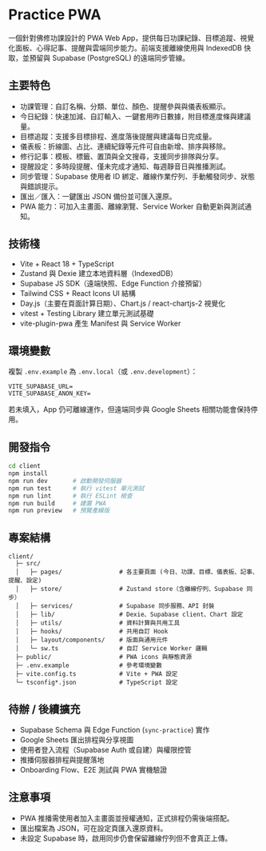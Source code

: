 ﻿# Practice PWA

一個針對佛修功課設計的 PWA Web App，提供每日功課紀錄、目標追蹤、視覺化面板、心得記事、提醒與雲端同步能力。前端支援離線使用與 IndexedDB 快取，並預留與 Supabase (PostgreSQL) 的遠端同步管線。

## 主要特色

- 功課管理：自訂名稱、分類、單位、顏色、提醒參與與儀表板顯示。
- 今日紀錄：快速加減、自訂輸入、一鍵套用昨日數據，附目標進度條與建議量。
- 目標追蹤：支援多目標排程、進度落後提醒與建議每日完成量。
- 儀表板：折線圖、占比、連續紀錄等元件可自由新增、排序與移除。
- 修行記事：模板、標籤、置頂與全文搜尋，支援同步排隊與分享。
- 提醒設定：多時段提醒、僅未完成才通知、每週靜音日與推播測試。
- 同步管理：Supabase 使用者 ID 綁定、離線作業佇列、手動觸發同步、狀態與錯誤提示。
- 匯出／匯入：一鍵匯出 JSON 備份並可匯入還原。
- PWA 能力：可加入主畫面、離線瀏覽、Service Worker 自動更新與測試通知。

## 技術棧

- Vite + React 18 + TypeScript
- Zustand 與 Dexie 建立本地資料層（IndexedDB）
- Supabase JS SDK（遠端快照、Edge Function 介接預留）
- Tailwind CSS + React Icons UI 結構
- Day.js（主要在頁面計算日期）、Chart.js / react-chartjs-2 視覺化
- vitest + Testing Library 建立單元測試基礎
- vite-plugin-pwa 產生 Manifest 與 Service Worker

## 環境變數

複製 `.env.example` 為 `.env.local`（或 `.env.development`）：

```
VITE_SUPABASE_URL=
VITE_SUPABASE_ANON_KEY=
```

若未填入，App 仍可離線運作，但遠端同步與 Google Sheets 相關功能會保持停用。

## 開發指令

```bash
cd client
npm install
npm run dev       # 啟動開發伺服器
npm run test      # 執行 vitest 單元測試
npm run lint      # 執行 ESLint 檢查
npm run build     # 建置 PWA
npm run preview   # 預覽產線版
```

## 專案結構

```
client/
  ├─ src/
  │   ├─ pages/                # 各主要頁面 (今日、功課、目標、儀表板、記事、提醒、設定)
  │   ├─ store/                # Zustand store（含離線佇列、Supabase 同步）
  │   ├─ services/             # Supabase 同步服務、API 封裝
  │   ├─ lib/                  # Dexie、Supabase client、Chart 設定
  │   ├─ utils/                # 資料計算與共用工具
  │   ├─ hooks/                # 共用自訂 Hook
  │   ├─ layout/components/    # 版面與通用元件
  │   └─ sw.ts                 # 自訂 Service Worker 邏輯
  ├─ public/                   # PWA icons 與靜態資源
  ├─ .env.example              # 參考環境變數
  ├─ vite.config.ts            # Vite + PWA 設定
  └─ tsconfig*.json            # TypeScript 設定
```

## 待辦 / 後續擴充

- Supabase Schema 與 Edge Function (`sync-practice`) 實作
- Google Sheets 匯出排程與分享視圖
- 使用者登入流程（Supabase Auth 或自建）與權限控管
- 推播伺服器排程與提醒落地
- Onboarding Flow、E2E 測試與 PWA 實機驗證

## 注意事項

- PWA 推播需使用者加入主畫面並授權通知，正式排程仍需後端搭配。
- 匯出檔案為 JSON，可在設定頁匯入還原資料。
- 未設定 Supabase 時，啟用同步仍會保留離線佇列但不會真正上傳。
